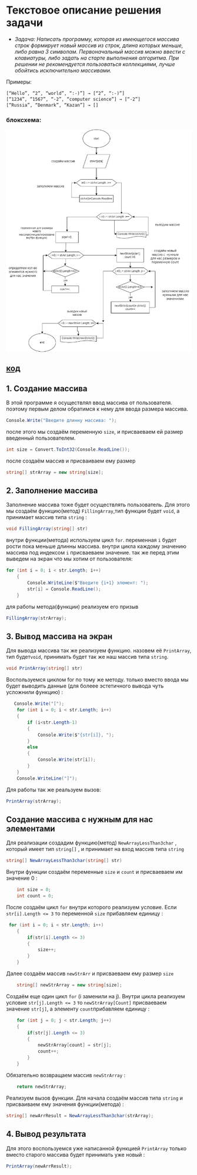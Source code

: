 # Текстовое описание решения задачи
* _Задача: Написать программу, которая из имеющегося массива строк формирует 
новый массив из строк, длина которых меньше, либо равна 3 символам. Первоначальный массив можно ввести с клавиатуры, либо задать на старте выполнения алгоритма. При решении не рекомендуется пользоваться коллекциями, лучше обойтись исключительно массивами._

Примеры:
```
[“Hello”, “2”, “world”, “:-)”] → [“2”, “:-)”]
[“1234”, “1567”, “-2”, “computer science”] → [“-2”]
[“Russia”, “Denmark”, “Kazan”] → [] 
```
### блоксхема:
![блоксхема задания](blockDiagram_task1.png)
## [код](Program.cs)
## 1. Cоздание массива

В этой программе я осуществлял ввод массива от пользователя. поэтому первым делом обратимся к нему для ввода размера массива.
```c#
Console.Write("Введите длинну массива: ");
```
после этого мы создаём переменную `size`, и присваеваем ей размер введенный пользователем.
``` c#
int size = Convert.ToInt32(Console.ReadLine());
```
после создаём массив и присваиваем ему размер
```c#
string[] strArray = new string[size];
```

## 2. Заполнение массива

Заполнение массива тоже будет осуществлять пользователь. Для этого мы создаём функцию(метод) `FillingArray`,тип функции будет `void`, а принимает массив типа `string` :
```c#
void FillingArray(string[] str)
```
внутри функции(метода) используем цикл `for`. переменная `i` будет рости пока меньше длинны массива. внутри цикла каждому значению массива под индексом `i` присваеваем значение. так же перед этим выведем на экран что мы хотим от пользователя:
```c#
for (int i = 0; i < str.Length; i++)
    {   
        Console.WriteLine($"Введите {i+1} элемент: ");
        str[i] = Console.ReadLine();
    }
```
для работы метода(функции) реализуем его призыв
```c#
FillingArray(strArray);
```
## 3. Вывод массива на экран 

Для вывода массива так же реализуем функцию. назовем её `PrintArray`, тип будет`void`, принимать будет так же наш массив типа `string`.
```c#
void PrintArray(string[] str)
```
Воспользуемся циклом for по тому же методу. только вместо ввода мы будет  выводить данные (для болеее эстетичного вывода чуть усложнили функцию) :
```c#
   Console.Write("[");
    for (int i = 0; i < str.Length; i++)
    {
        if (i<str.Length-1)
        {
            Console.Write($"{str[i]}, ");
        }
        else
        {
            Console.Write(str[i]);
        }
    }
    Console.WriteLine("]");
```

Для работы так же реальзуем вызов:
```c#
PrintArray(strArray);
```
##  Создание массива с нужным для нас элементами
Для реализации создадим функцию(метод) `NewArrayLessThan3char` , который имеет тип `string[]` , и принимает на вход массив типа `string`
```c#
string[] NewArrayLessThan3char(string[] str)
```
Внутри функции создаём переменные `size` и `count` и присваеваем им значение 0 :
```c#
    int size = 0;
    int count = 0;
```
После создаём цикл `for` внутри которого реализуем условие. Если `str[i].Length <= 3` то переменной `size` прибавляем единицу :
```c#
 for (int i = 0; i < str.Length; i++)
    {
        if(str[i].Length <= 3)
        {
            size++;
        }
    }
```
Далее создаём массив `newStrArr` и присваеваем ему размер `size`
```c#
    string[] newStrArray = new string[size];
```

Создаём еще один цикл `for` (i заменили на j).
Внутри цикла реализуем условие `str[j].Length <= 3` то `newStrArray[Count]` присваеваем значение `str[j]`, а элементу `count`прибавляем единицу :
```c#
    for (int j = 0; j < str.Length; j++)
    {
        if(str[j].Length <= 3)
        {
            newStrArray[count] = str[j];
            count++;
        }
    }
```
Обязательно возвращаем массив `newStrArray` :
```c#
    return newStrArray;
```

Реализуем вызов функции. Для начала создаём массив типа `string` и присваиваем ему значения функции(метода) :
```c#
string[] newArrResult = NewArrayLessThan3char(strArray);
```
## 4. Вывод результата 
Для этого воспользуемся уже написанной функцией `PrintArray` только вместо старого массива будет принимать уже новый :
```c#
PrintArray(newArrResult);
```
